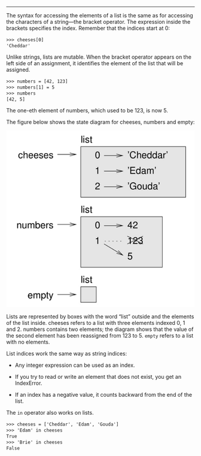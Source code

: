 -----------------

The syntax for accessing the elements of a list is the same as for accessing the characters of a string—the bracket operator. The expression inside the brackets specifies the index. Remember that the indices start at 0:

    >>> cheeses[0]
    'Cheddar'

Unlike strings, lists are mutable. When the bracket operator appears on the left side of an assignment, it identifies the element of the list that will be assigned.

    >>> numbers = [42, 123]
    >>> numbers[1] = 5
    >>> numbers
    [42, 5]

The one-eth element of <span>numbers</span>, which used to be 123, is now 5.

The figure below shows the state diagram for <span>cheeses</span>, <span>numbers</span> and <span>empty</span>:

![image](/.guides/img/liststate.jpg)



Lists are represented by boxes with the word “list” outside and the elements of the list inside. <span>cheeses</span> refers to a list with three elements indexed 0, 1 and 2. <span>numbers</span> contains two elements; the diagram shows that the value of the second element has been reassigned from 123 to 5. <span>`empty`</span> refers to a list with no elements.

List indices work the same way as string indices:

-   Any integer expression can be used as an index.

-   If you try to read or write an element that does not exist, you get an <span>IndexError</span>.

-   If an index has a negative value, it counts backward from the end of the list.

The <span>`in`</span> operator also works on lists.

    >>> cheeses = ['Cheddar', 'Edam', 'Gouda']
    >>> 'Edam' in cheeses
    True
    >>> 'Brie' in cheeses
    False

